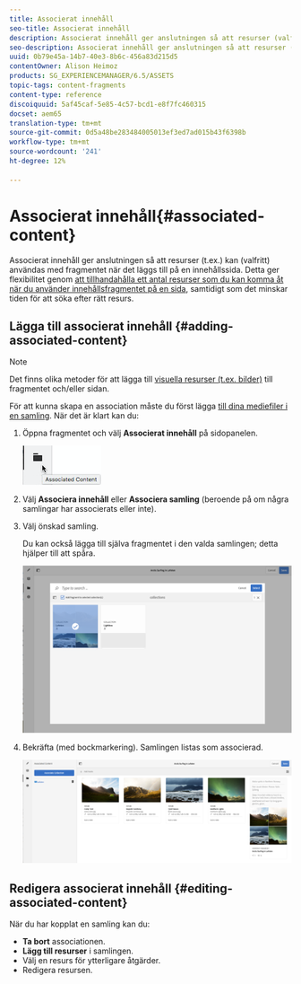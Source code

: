 ```yaml
---
title: Associerat innehåll
seo-title: Associerat innehåll
description: Associerat innehåll ger anslutningen så att resurser (valfritt) kan användas med fragmentet när det läggs till på en innehållssida.
seo-description: Associerat innehåll ger anslutningen så att resurser (valfritt) kan användas med fragmentet när det läggs till på en innehållssida.
uuid: 0b79e45a-14b7-40e3-8b6c-456a83d215d5
contentOwner: Alison Heimoz
products: SG_EXPERIENCEMANAGER/6.5/ASSETS
topic-tags: content-fragments
content-type: reference
discoiquuid: 5af45caf-5e85-4c57-bcd1-e8f7fc460315
docset: aem65
translation-type: tm+mt
source-git-commit: 0d5a48be283484005013ef3ed7ad015b43f6398b
workflow-type: tm+mt
source-wordcount: '241'
ht-degree: 12%

---
```



# Associerat innehåll{#associated-content}

Associerat innehåll ger anslutningen så att resurser (t.ex.) kan (valfritt) användas med fragmentet när det läggs till på en innehållssida. Detta ger flexibilitet genom [att tillhandahålla ett antal resurser som du kan komma åt när du använder innehållsfragmentet på en sida](/help/sites-authoring/content-fragments.md#using-associated-content), samtidigt som det minskar tiden för att söka efter rätt resurs.

## Lägga till associerat innehåll {#adding-associated-content}

>[!NOTE]
>
>Det finns olika metoder för att lägga till [visuella resurser (t.ex. bilder)](/help/assets/content-fragments/content-fragments.md#fragments-with-visual-assets) till fragmentet och/eller sidan.

För att kunna skapa en association måste du först lägga [till dina mediefiler i en samling](/help/assets/manage-collections.md#adding-assets-to-a-collection). När det är klart kan du:

1. Öppna fragmentet och välj **Associerat innehåll** på sidopanelen.

   ![chlimage_1-207](assets/chlimage_1-207.png)

1. Välj **Associera innehåll** eller **Associera samling** (beroende på om några samlingar har associerats eller inte).
1. Välj önskad samling.

   Du kan också lägga till själva fragmentet i den valda samlingen; detta hjälper till att spåra.

   ![cfm-6420-04](assets/cfm-6420-04.png)

1. Bekräfta (med bockmarkering). Samlingen listas som associerad.

   ![cfm-6420-05](assets/cfm-6420-05.png)

## Redigera associerat innehåll {#editing-associated-content}

När du har kopplat en samling kan du:

* **Ta bort** associationen.
* **Lägg till resurser** i samlingen.
* Välj en resurs för ytterligare åtgärder.
* Redigera resursen.

